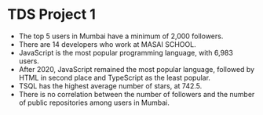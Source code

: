 # TDS Project 1

- The top 5 users in Mumbai have a minimum of 2,000 followers.
- There are 14 developers who work at MASAI SCHOOL.
- JavaScript is the most popular programming language, with 6,983 users.
- After 2020, JavaScript remained the most popular language, followed by HTML in second place and TypeScript as the least popular.
- TSQL has the highest average number of stars, at 742.5.
- There is no correlation between the number of followers and the number of public repositories among users in Mumbai.
